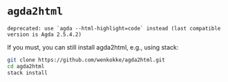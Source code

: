 # `agda2html`

```
deprecated: use `agda --html-highlight=code` instead (last compatible version is Agda 2.5.4.2)
```

If you must, you can still install agda2html, e.g., using stack:

``` bash
git clone https://github.com/wenkokke/agda2html.git
cd agda2html
stack install 
```
